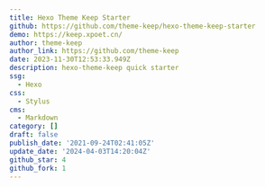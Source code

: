 ```yaml
---
title: Hexo Theme Keep Starter
github: https://github.com/theme-keep/hexo-theme-keep-starter
demo: https://keep.xpoet.cn/
author: theme-keep
author_link: https://github.com/theme-keep
date: 2023-11-30T12:53:33.949Z
description: hexo-theme-keep quick starter
ssg:
  - Hexo
css:
  - Stylus
cms:
  - Markdown
category: []
draft: false
publish_date: '2021-09-24T02:41:05Z'
update_date: '2024-04-03T14:20:04Z'
github_star: 4
github_fork: 1
---
```

